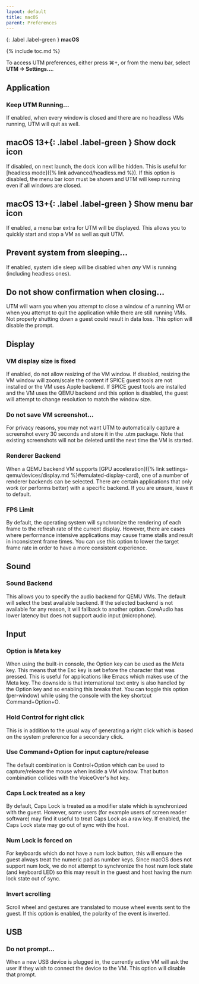 ```yaml
---
layout: default
title: macOS
parent: Preferences
---
```

{: .label .label-green }
**macOS**

{% include toc.md %}

To access UTM preferences, either press ⌘+, or from the menu bar, select **UTM → Settings...**.

## Application

### Keep UTM Running...
If enabled, when every window is closed and there are no headless VMs running, UTM will quit as well.

## **macOS 13+**{: .label .label-green } Show dock icon
If disabled, on next launch, the dock icon will be hidden. This is useful for [headless mode]({% link advanced/headless.md %}). If this option is disabled, the menu bar icon must be shown and UTM will keep running even if all windows are closed.

## **macOS 13+**{: .label .label-green } Show menu bar icon
If enabled, a menu bar extra for UTM will be displayed. This allows you to quickly start and stop a VM as well as quit UTM.

## Prevent system from sleeping...
If enabled, system idle sleep will be disabled when *any* VM is running (including headless ones).

## Do not show confirmation when closing...
UTM will warn you when you attempt to close a window of a running VM or when you attempt to quit the application while there are still running VMs. Not properly shutting down a guest could result in data loss. This option will disable the prompt.

## Display

### VM display size is fixed
If enabled, do not allow resizing of the VM window. If disabled, resizing the VM window will zoom/scale the content if SPICE guest tools are not installed or the VM uses Apple backend. If SPICE guest tools are installed and the VM uses the QEMU backend and this option is disabled, the guest will attempt to change resolution to match the window size.

### Do not save VM screenshot...
For privacy reasons, you may not want UTM to automatically capture a screenshot every 30 seconds and store it in the .utm package. Note that existing screenshots will not be deleted until the next time the VM is started.

### Renderer Backend
When a QEMU backend VM supports [GPU acceleration]({% link settings-qemu/devices/display.md %}#emulated-display-card), one of a number of renderer backends can be selected. There are certain applications that only work (or performs better) with a specific backend. If you are unsure, leave it to default.

### FPS Limit
By default, the operating system will synchronize the rendering of each frame to the refresh rate of the current display. However, there are cases where performance intensive applications may cause frame stalls and result in inconsistent frame times. You can use this option to lower the target frame rate in order to have a more consistent experience.

## Sound

### Sound Backend
This allows you to specify the audio backend for QEMU VMs. The default will select the best available backend. If the selected backend is not available for any reason, it will fallback to another option. CoreAudio has lower latency but does not support audio input (microphone).

## Input

### Option is Meta key
When using the built-in console, the Option key can be used as the Meta key. This means that the Esc key is set before the character that was pressed. This is useful for applications like Emacs which makes use of the Meta key. The downside is that international text entry is also handled by the Option key and so enabling this breaks that. You can toggle this option (per-window) while using the console with the key shortcut Command+Option+O.

### Hold Control for right click
This is in addition to the usual way of generating a right click which is based on the system preference for a secondary click.

### Use Command+Option for input capture/release
The default combination is Control+Option which can be used to capture/release the mouse when inside a VM window. That button combination collides with the VoiceOver's hot key.

### Caps Lock treated as a key
By default, Caps Lock is treated as a modifier state which is synchronized with the guest. However, some users (for example users of screen reader software) may find it useful to treat Caps Lock as a raw key. If enabled, the Caps Lock state may go out of sync with the host.

### Num Lock is forced on
For keyboards which do not have a num lock button, this will ensure the guest always treat the numeric pad as number keys. Since macOS does not support num lock, we do not attempt to synchronize the host num lock state (and keyboard LED) so this may result in the guest and host having the num lock state out of sync.

### Invert scrolling
Scroll wheel and gestures are translated to mouse wheel events sent to the guest. If this option is enabled, the polarity of the event is inverted.

## USB

### Do not prompt...
When a new USB device is plugged in, the currently active VM will ask the user if they wish to connect the device to the VM. This option will disable that prompt.
